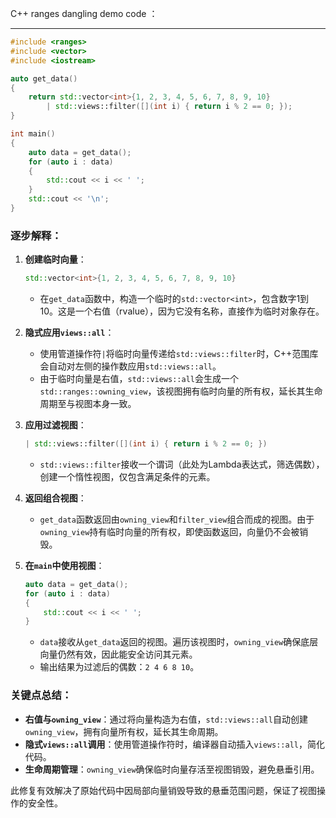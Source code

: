 C++ ranges dangling demo code ：

------



```cpp
#include <ranges>
#include <vector>
#include <iostream>

auto get_data()
{
    return std::vector<int>{1, 2, 3, 4, 5, 6, 7, 8, 9, 10}
        | std::views::filter([](int i) { return i % 2 == 0; });
}

int main()
{
    auto data = get_data();
    for (auto i : data)
    {
        std::cout << i << ' ';
    }
    std::cout << '\n';
}
```



### 逐步解释：

1. **创建临时向量**：
   ```cpp
   std::vector<int>{1, 2, 3, 4, 5, 6, 7, 8, 9, 10}
   ```
   - 在`get_data`函数中，构造一个临时的`std::vector<int>`，包含数字1到10。这是一个右值（rvalue），因为它没有名称，直接作为临时对象存在。

2. **隐式应用`views::all`**：
   - 使用管道操作符`|`将临时向量传递给`std::views::filter`时，C++范围库会自动对左侧的操作数应用`std::views::all`。
   - 由于临时向量是右值，`std::views::all`会生成一个`std::ranges::owning_view`，该视图拥有临时向量的所有权，延长其生命周期至与视图本身一致。

3. **应用过滤视图**：
   ```cpp
   | std::views::filter([](int i) { return i % 2 == 0; })
   ```
   - `std::views::filter`接收一个谓词（此处为Lambda表达式，筛选偶数），创建一个惰性视图，仅包含满足条件的元素。

4. **返回组合视图**：
   - `get_data`函数返回由`owning_view`和`filter_view`组合而成的视图。由于`owning_view`持有临时向量的所有权，即使函数返回，向量仍不会被销毁。

5. **在`main`中使用视图**：
   ```cpp
   auto data = get_data();
   for (auto i : data)
   {
       std::cout << i << ' ';
   }
   ```
   - `data`接收从`get_data`返回的视图。遍历该视图时，`owning_view`确保底层向量仍然有效，因此能安全访问其元素。
   - 输出结果为过滤后的偶数：`2 4 6 8 10`。

### 关键点总结：
- **右值与`owning_view`**：通过将向量构造为右值，`std::views::all`自动创建`owning_view`，拥有向量所有权，延长其生命周期。
- **隐式`views::all`调用**：使用管道操作符时，编译器自动插入`views::all`，简化代码。
- **生命周期管理**：`owning_view`确保临时向量存活至视图销毁，避免悬垂引用。

此修复有效解决了原始代码中因局部向量销毁导致的悬垂范围问题，保证了视图操作的安全性。